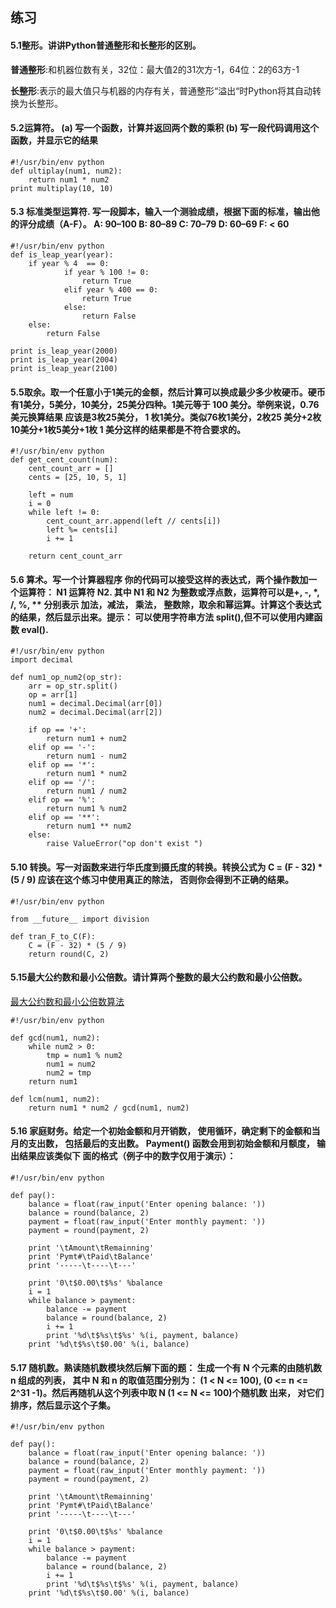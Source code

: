 ## 练习

#### 5.1整形。讲讲Python普通整形和长整形的区别。

**普通整形**:和机器位数有关，32位：最大值2的31次方-1，64位：2的63方-1

**长整形**:表示的最大值只与机器的内存有关，普通整形“溢出“时Python将其自动转换为长整形。

#### 5.2运算符。 (a) 写一个函数，计算并返回两个数的乘积 (b) 写一段代码调用这个函数，并显示它的结果

```
#!/usr/bin/env python
def ultiplay(num1, num2):
	return num1 * num2
print multiplay(10, 10)
```
#### 5.3 标准类型运算符. 写一段脚本，输入一个测验成绩，根据下面的标准，输出他的评分成绩（A-F）。 A: 90–100 B: 80–89 C: 70–79 D: 60–69 F: < 60

```
#!/usr/bin/env python
def is_leap_year(year):
    if year % 4  == 0:
            if year % 100 != 0:
                return True
            elif year % 400 == 0:
                return True
            else:
                return False
    else:
        return False

print is_leap_year(2000)
print is_leap_year(2004)
print is_leap_year(2100)
```
#### 5.5取余。取一个任意小于1美元的金额，然后计算可以换成最少多少枚硬币。硬币有1美分，5美分，10美分，25美分四种。1美元等于 100 美分。举例来说，0.76 美元换算结果 应该是3枚25美分， 1 枚1美分。类似76枚1美分，2枚25 美分+2枚10美分+1枚5美分+1枚 1 美分这样的结果都是不符合要求的。

```
#!/usr/bin/env python
def get_cent_count(num):
    cent_count_arr = []
    cents = [25, 10, 5, 1]

    left = num
    i = 0
    while left != 0:
        cent_count_arr.append(left // cents[i])
        left %= cents[i]
        i += 1

    return cent_count_arr
```

#### 5.6 算术。写一个计算器程序 你的代码可以接受这样的表达式，两个操作数加一个运算符： N1 运算符 N2. 其中 N1 和 N2 为整数或浮点数，运算符可以是+, -, *, /, %, ** 分别表示 加法，减法， 乘法， 整数除，取余和幂运算。计算这个表达式的结果，然后显示出来。提示： 可以使用字符串方法 split(),但不可以使用内建函数 eval().

```
#!/usr/bin/env python
import decimal

def num1_op_num2(op_str):
    arr = op_str.split()
    op = arr[1]
    num1 = decimal.Decimal(arr[0])
    num2 = decimal.Decimal(arr[2])

    if op == '+':
        return num1 + num2
    elif op == '-':
        return num1 - num2
    elif op == '*':
        return num1 * num2
    elif op == '/':
        return num1 / num2
    elif op == '%':
        return num1 % num2
    elif op == '**':
        return num1 ** num2
    else:
        raise ValueError("op don't exist ")
```

#### 5.10 转换。写一对函数来进行华氏度到摄氏度的转换。转换公式为 C = (F - 32) * (5 / 9) 应该在这个练习中使用真正的除法， 否则你会得到不正确的结果。
```
#!/usr/bin/env python

from __future__ import division

def tran_F_to_C(F):
    C = (F - 32) * (5 / 9)
    return round(C, 2)
```

#### 5.15最大公约数和最小公倍数。请计算两个整数的最大公约数和最小公倍数。

[最大公约数和最小公倍数算法](https://www.idomaths.com/zh-Hans/hcflcm.php)

```
#!/usr/bin/env python

def gcd(num1, num2):
    while num2 > 0:
        tmp = num1 % num2
        num1 = num2
        num2 = tmp
    return num1

def lcm(num1, num2):
    return num1 * num2 / gcd(num1, num2)
```

#### 5.16 家庭财务。给定一个初始金额和月开销数， 使用循环，确定剩下的金额和当月的支出数， 包括最后的支出数。 Payment() 函数会用到初始金额和月额度， 输出结果应该类似下 面的格式（例子中的数字仅用于演示）：

```
#!/usr/bin/env python

def pay():
    balance = float(raw_input('Enter opening balance: '))
    balance = round(balance, 2)
    payment = float(raw_input('Enter monthly payment: '))
    payment = round(payment, 2)

    print '\tAmount\tRemainning'
    print 'Pymt#\tPaid\tBalance'
    print '-----\t----\t---'

    print '0\t$0.00\t$%s' %balance
    i = 1
    while balance > payment:
        balance -= payment
        balance = round(balance, 2)
        i += 1
        print '%d\t$%s\t$%s' %(i, payment, balance)
    print '%d\t$%s\t$0.00' %(i, balance)
```

#### 5.17 随机数。熟读随机数模块然后解下面的题： 生成一个有 N 个元素的由随机数 n 组成的列表， 其中 N 和 n 的取值范围分别为： (1 < N <= 100), (0 <= n <= 2^31 -1)。然后再随机从这个列表中取 N (1 <= N <= 100)个随机数 出来， 对它们排序，然后显示这个子集。
```
#!/usr/bin/env python

def pay():
    balance = float(raw_input('Enter opening balance: '))
    balance = round(balance, 2)
    payment = float(raw_input('Enter monthly payment: '))
    payment = round(payment, 2)

    print '\tAmount\tRemainning'
    print 'Pymt#\tPaid\tBalance'
    print '-----\t----\t---'

    print '0\t$0.00\t$%s' %balance
    i = 1
    while balance > payment:
        balance -= payment
        balance = round(balance, 2)
        i += 1
        print '%d\t$%s\t$%s' %(i, payment, balance)
    print '%d\t$%s\t$0.00' %(i, balance)
```
